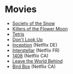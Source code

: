 # Movies

- [Society of the Snow](https://www.netflix.com/title/81268316)
- [Killers of the Flower Moon](https://tv.apple.com/us/movie/killers-of-the-flower-moon/umc.cmc.5x1fg9vferlfeutzpq6rra1zf)
- [Tetris](https://tv.apple.com/us/movie/tetris/umc.cmc.4evmgcam356pzgxs2l7a18d7b)
- [Don't Look Up](https://www.netflix.com/title/81252357)
- [Inception](https://www.netflix.com/de-en/title/70131314) (Netflix DE)
- [Interstellar](https://www.netflix.com/fr-en/title/70305903) (Netflix FR)
- [1408](https://www.netflix.com/ca/title/70058020) (Netflix CA)
- [Leave the World Behind](https://www.netflix.com/title/81314956)
- [Bird Box](https://www.netflix.com/ca/title/80196789) (Netflix CA)
